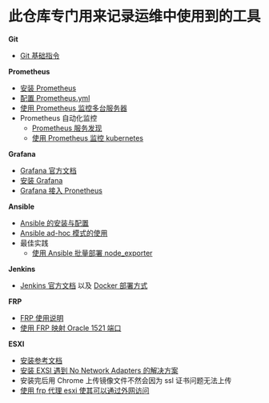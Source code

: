 # 此仓库专门用来记录运维中使用到的工具

__Git__
- [Git 基础指令](https://github.com/lcePolarBear/Ops_Automation_Note/blob/master/Git/Git%20基础指令.md)

__Prometheus__
- [安装 Prometheus](https://github.com/lcePolarBear/Ops_Automation_Note/blob/master/Prometheus/%E5%AE%89%E8%A3%85%20Prometheus.md)
- [配置 Prometheus.yml](https://github.com/lcePolarBear/Ops_Automation_Note/blob/master/Prometheus/如何配置%20Prometheus.yml%20文件.md)
- [使用 Prometheus 监控多台服务器](https://github.com/lcePolarBear/Ops_Automation_Note/blob/master/Prometheus/%E4%BD%BF%E7%94%A8%20Prometheus%20%E7%9B%91%E6%8E%A7%E5%A4%9A%E5%8F%B0%E6%9C%8D%E5%8A%A1%E5%99%A8.md)
- Prometheus 自动化监控
    - [Prometheus 服务发现](https://github.com/lcePolarBear/Ops_Automation_Note/blob/master/Prometheus/Prometheus%20%E6%9C%8D%E5%8A%A1%E5%8F%91%E7%8E%B0.md)
    - [使用 Prometheus 监控 kubernetes](https://github.com/lcePolarBear/Ops_Automation_Note/blob/master/Prometheus/%E4%BD%BF%E7%94%A8%20Prometheus%20%E7%9B%91%E6%8E%A7%20kubernetes.md)

__Grafana__
- [Grafana 官方文档](https://grafana.com/docs/)
- [安装 Grafana](https://github.com/lcePolarBear/Ops_Automation_Note/blob/master/Grafana/%E5%AE%89%E8%A3%85%20Grafana.md)
- [Grafana 接入 Pronetheus](https://github.com/lcePolarBear/Ops_Automation_Note/blob/master/Grafana/Grafana%20%E6%8E%A5%E5%85%A5%20Prometheus.md)

__Ansible__
- [Ansible 的安装与配置](https://github.com/lcePolarBear/Ops_Automation_Note/blob/master/Ansible/Ansible%20%E7%9A%84%E5%AE%89%E8%A3%85%E4%B8%8E%E9%85%8D%E7%BD%AE.md)
- [Ansible ad-hoc 模式的使用](https://github.com/lcePolarBear/Ops_Automation_Note/blob/master/Ansible/Ansible%20ad-hoc%20%E6%A8%A1%E5%BC%8F%E7%9A%84%E4%BD%BF%E7%94%A8.md)
- 最佳实践
    - [使用 Ansible 批量部署 node_exporter]()

__Jenkins__
- [Jenkins 官方文档](https://jenkins.io/zh/doc/) 以及 [Docker 部署方式](https://jenkins.io/zh/doc/book/installing/)

__FRP__
- [FRP 使用说明](https://github.com/fatedier/frp/blob/master/README_zh.md)
- [使用 FRP 映射 Oracle 1521 端口](https://github.com/lcePolarBear/Ops_Automation_Note/blob/master/FRP/Oracle%201521端口映映射.md)

__ESXI__
- [安装参考文档](https://i4t.com/2773.html)
- [安装 EXSI 遇到 No Network Adapters 的解决方案](https://www.dyxmq.cn/windows/software/vsphere-esxi-no-network-adapters.html)
- 安装完后用 Chrome 上传镜像文件不然会因为 ssl 证书问题无法上传
- [使用 frp 代理 esxi 使其可以通过外网访问](https://blog.csdn.net/weixin_42318691/article/details/108396640)